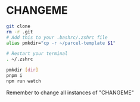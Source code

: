 # CHANGEME

```bash
git clone
rm -r .git
# Add this to your .bashrc/.zshrc file
alias pmkdir="cp -r ~/parcel-template $1"

# Restart your terminal
. ~/.zshrc

pmkdir [dir]
pnpm i
npm run watch
```

Remember to change all instances of "CHANGEME"